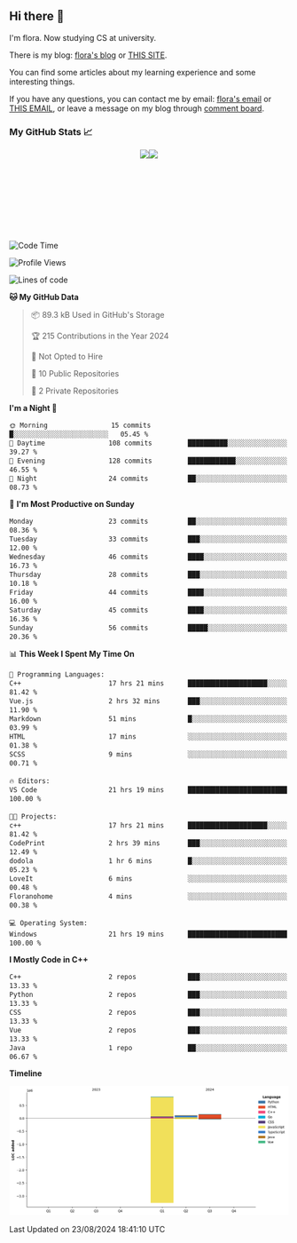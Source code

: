 ## Hi there 👋

I'm flora. Now studying CS at university. 

There is my blog: [flora's blog](https://florae006.github.io/) or [THIS SITE](https://dodolalorc.cn/). 

You can find some articles about my learning experience and some interesting things.

If you have any questions, you can contact me by email: [flora's email](mailto:chenflora124@gmail.com) or [THIS EMAIL](mailto:flora_chen2021@163.com), or leave a message on my blog through [comment board](https://florae006.github.io/comments/).

### My GitHub Stats 📈
<div style="display:flex;flex-direction:row;justify-content:center;">
  <img height="150" class="img" src="https://github-readme-stats.vercel.app/api?username=Florae006&count_private=true&show_icons=true&theme=graywhite&show_owner=true" />
  <img height="150" class="img" src="https://github-readme-stats.vercel.app/api/top-langs/?username=Florae006&layout=compact&theme=graywhite" />
</div>

<!--START_SECTION:waka-->
![Code Time](http://img.shields.io/badge/Code%20Time-193%20hrs%2052%20mins-blue)

![Profile Views](http://img.shields.io/badge/Profile%20Views-0-blue)

![Lines of code](https://img.shields.io/badge/From%20Hello%20World%20I%27ve%20Written-1.1%20million%20lines%20of%20code-blue)

**🐱 My GitHub Data** 

> 📦 89.3 kB Used in GitHub's Storage 
 > 
> 🏆 215 Contributions in the Year 2024
 > 
> 🚫 Not Opted to Hire
 > 
> 📜 10 Public Repositories 
 > 
> 🔑 2 Private Repositories 
 > 
**I'm a Night 🦉** 

```text
🌞 Morning                15 commits          █░░░░░░░░░░░░░░░░░░░░░░░░   05.45 % 
🌆 Daytime                108 commits         ██████████░░░░░░░░░░░░░░░   39.27 % 
🌃 Evening                128 commits         ████████████░░░░░░░░░░░░░   46.55 % 
🌙 Night                  24 commits          ██░░░░░░░░░░░░░░░░░░░░░░░   08.73 % 
```
📅 **I'm Most Productive on Sunday** 

```text
Monday                   23 commits          ██░░░░░░░░░░░░░░░░░░░░░░░   08.36 % 
Tuesday                  33 commits          ███░░░░░░░░░░░░░░░░░░░░░░   12.00 % 
Wednesday                46 commits          ████░░░░░░░░░░░░░░░░░░░░░   16.73 % 
Thursday                 28 commits          ███░░░░░░░░░░░░░░░░░░░░░░   10.18 % 
Friday                   44 commits          ████░░░░░░░░░░░░░░░░░░░░░   16.00 % 
Saturday                 45 commits          ████░░░░░░░░░░░░░░░░░░░░░   16.36 % 
Sunday                   56 commits          █████░░░░░░░░░░░░░░░░░░░░   20.36 % 
```


📊 **This Week I Spent My Time On** 

```text
💬 Programming Languages: 
C++                      17 hrs 21 mins      ████████████████████░░░░░   81.42 % 
Vue.js                   2 hrs 32 mins       ███░░░░░░░░░░░░░░░░░░░░░░   11.90 % 
Markdown                 51 mins             █░░░░░░░░░░░░░░░░░░░░░░░░   03.99 % 
HTML                     17 mins             ░░░░░░░░░░░░░░░░░░░░░░░░░   01.38 % 
SCSS                     9 mins              ░░░░░░░░░░░░░░░░░░░░░░░░░   00.71 % 

🔥 Editors: 
VS Code                  21 hrs 19 mins      █████████████████████████   100.00 % 

🐱‍💻 Projects: 
c++                      17 hrs 21 mins      ████████████████████░░░░░   81.42 % 
CodePrint                2 hrs 39 mins       ███░░░░░░░░░░░░░░░░░░░░░░   12.49 % 
dodola                   1 hr 6 mins         █░░░░░░░░░░░░░░░░░░░░░░░░   05.23 % 
LoveIt                   6 mins              ░░░░░░░░░░░░░░░░░░░░░░░░░   00.48 % 
Floranohome              4 mins              ░░░░░░░░░░░░░░░░░░░░░░░░░   00.38 % 

💻 Operating System: 
Windows                  21 hrs 19 mins      █████████████████████████   100.00 % 
```

**I Mostly Code in C++** 

```text
C++                      2 repos             ███░░░░░░░░░░░░░░░░░░░░░░   13.33 % 
Python                   2 repos             ███░░░░░░░░░░░░░░░░░░░░░░   13.33 % 
CSS                      2 repos             ███░░░░░░░░░░░░░░░░░░░░░░   13.33 % 
Vue                      2 repos             ███░░░░░░░░░░░░░░░░░░░░░░   13.33 % 
Java                     1 repo              ██░░░░░░░░░░░░░░░░░░░░░░░   06.67 % 
```



**Timeline**

![Lines of Code chart](https://raw.githubusercontent.com/Florae006/Florae006/main/assets/bar_graph.png)


 Last Updated on 23/08/2024 18:41:10 UTC
<!--END_SECTION:waka-->

<!--
**Florae006/Florae006** is a ✨ _special_ ✨ repository because its `README.md` (this file) appears on your GitHub profile.

Here are some ideas to get you started:

- 🔭 I’m currently working on ...
- 🌱 I’m currently learning ...
- 👯 I’m looking to collaborate on ...
- 🤔 I’m looking for help with ...
- 💬 Ask me about ...
- 📫 How to reach me: ...
- 😄 Pronouns: ...
- ⚡ Fun fact: ...
  -->

